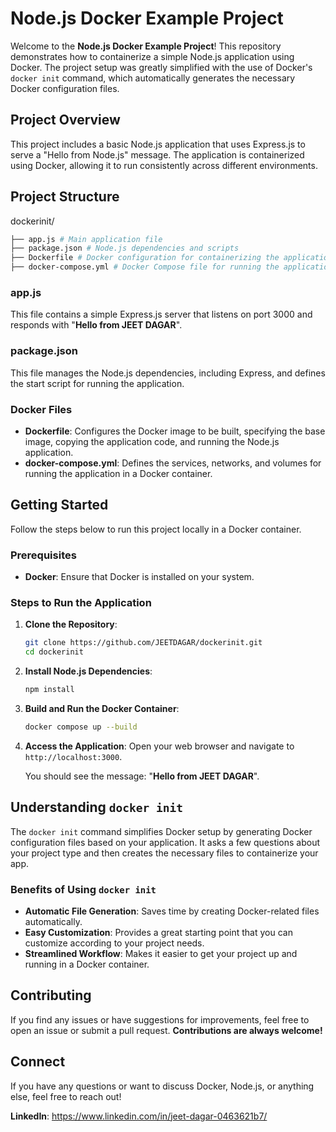 # **Node.js Docker Example Project**

Welcome to the **Node.js Docker Example Project**! This repository demonstrates how to containerize a simple Node.js application using Docker. The project setup was greatly simplified with the use of Docker's `docker init` command, which automatically generates the necessary Docker configuration files.

## **Project Overview**

This project includes a basic Node.js application that uses Express.js to serve a "Hello from Node.js" message. The application is containerized using Docker, allowing it to run consistently across different environments.

## **Project Structure**

dockerinit/
```bash
├── app.js # Main application file
├── package.json # Node.js dependencies and scripts
├── Dockerfile # Docker configuration for containerizing the application
├── docker-compose.yml # Docker Compose file for running the application with Docker
```


### **app.js**

This file contains a simple Express.js server that listens on port 3000 and responds with "**Hello from JEET DAGAR**".

### **package.json**

This file manages the Node.js dependencies, including Express, and defines the start script for running the application.

### **Docker Files**

- **Dockerfile**: Configures the Docker image to be built, specifying the base image, copying the application code, and running the Node.js application.
- **docker-compose.yml**: Defines the services, networks, and volumes for running the application in a Docker container.

## **Getting Started**

Follow the steps below to run this project locally in a Docker container.

### **Prerequisites**

- **Docker**: Ensure that Docker is installed on your system.

### **Steps to Run the Application**

1. **Clone the Repository**:
    ```bash
    git clone https://github.com/JEETDAGAR/dockerinit.git
    cd dockerinit
    ```

2. **Install Node.js Dependencies**:
    ```bash
    npm install
    ```

3. **Build and Run the Docker Container**:
    ```bash
    docker compose up --build
    ```

4. **Access the Application**:
    Open your web browser and navigate to `http://localhost:3000`.

    You should see the message: "**Hello from JEET DAGAR**".

## **Understanding `docker init`**

The `docker init` command simplifies Docker setup by generating Docker configuration files based on your application. It asks a few questions about your project type and then creates the necessary files to containerize your app.

### **Benefits of Using `docker init`**

- **Automatic File Generation**: Saves time by creating Docker-related files automatically.
- **Easy Customization**: Provides a great starting point that you can customize according to your project needs.
- **Streamlined Workflow**: Makes it easier to get your project up and running in a Docker container.

## **Contributing**

If you find any issues or have suggestions for improvements, feel free to open an issue or submit a pull request. **Contributions are always welcome!**

## **Connect**

If you have any questions or want to discuss Docker, Node.js, or anything else, feel free to reach out!

**LinkedIn**: https://www.linkedin.com/in/jeet-dagar-0463621b7/

